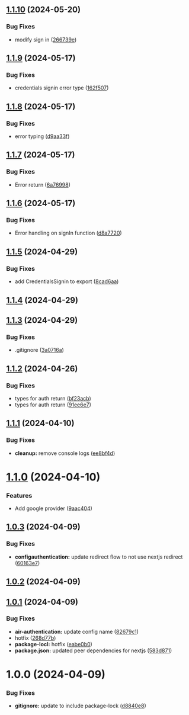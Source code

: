 ## [1.1.10](https://github.com/thinairthings/air-authentication/compare/v1.1.9...v1.1.10) (2024-05-20)


### Bug Fixes

* modify sign in ([266739e](https://github.com/thinairthings/air-authentication/commit/266739eb0202b2aa481c534492bc8ceec37f305d))

## [1.1.9](https://github.com/thinairthings/air-authentication/compare/v1.1.8...v1.1.9) (2024-05-17)


### Bug Fixes

* credentials signin error type ([162f507](https://github.com/thinairthings/air-authentication/commit/162f5073bf887a778426b87337d9b46daabfcefb))

## [1.1.8](https://github.com/thinairthings/air-authentication/compare/v1.1.7...v1.1.8) (2024-05-17)


### Bug Fixes

* error typing ([d9aa33f](https://github.com/thinairthings/air-authentication/commit/d9aa33fec193b85f7de56165f1d1b5da299cecee))

## [1.1.7](https://github.com/thinairthings/air-authentication/compare/v1.1.6...v1.1.7) (2024-05-17)


### Bug Fixes

* Error return ([6a76998](https://github.com/thinairthings/air-authentication/commit/6a76998c43a6438077283fa9d40634c2f8899256))

## [1.1.6](https://github.com/thinairthings/air-authentication/compare/v1.1.5...v1.1.6) (2024-05-17)


### Bug Fixes

* Error handling on signIn function ([d8a7720](https://github.com/thinairthings/air-authentication/commit/d8a7720267af82868535deb5f74bd460255c1095))

## [1.1.5](https://github.com/thinairthings/air-authentication/compare/v1.1.4...v1.1.5) (2024-04-29)


### Bug Fixes

* add CredentialsSignin to export ([8cad6aa](https://github.com/thinairthings/air-authentication/commit/8cad6aaeebe33d29c9fd31dd50efc1f13ea49e18))

## [1.1.4](https://github.com/thinairthings/air-authentication/compare/v1.1.3...v1.1.4) (2024-04-29)

## [1.1.3](https://github.com/thinairthings/air-authentication/compare/v1.1.2...v1.1.3) (2024-04-29)


### Bug Fixes

* .gitignore ([3a0716a](https://github.com/thinairthings/air-authentication/commit/3a0716aecf456d9d2ce4c0f5d4a4016af617fa1a))

## [1.1.2](https://github.com/thinairthings/air-authentication/compare/v1.1.1...v1.1.2) (2024-04-26)


### Bug Fixes

* types for auth return ([bf23acb](https://github.com/thinairthings/air-authentication/commit/bf23acb6eeebe679432cc80b038d0fc574e21a88))
* types for auth return ([91ee6e7](https://github.com/thinairthings/air-authentication/commit/91ee6e70d509b4b56970382d7a710241d871adfe))

## [1.1.1](https://github.com/thinairthings/air-authentication/compare/v1.1.0...v1.1.1) (2024-04-10)


### Bug Fixes

* **cleanup:** remove console logs ([ee8bf4d](https://github.com/thinairthings/air-authentication/commit/ee8bf4d1fd0e9b199ef778a398d868704a2f4d5c))

# [1.1.0](https://github.com/thinairthings/air-authentication/compare/v1.0.3...v1.1.0) (2024-04-10)


### Features

* Add google provider ([9aac404](https://github.com/thinairthings/air-authentication/commit/9aac404fb9cfbb1225d645cedab7c2e91f454db5))

## [1.0.3](https://github.com/thinairthings/air-authentication/compare/v1.0.2...v1.0.3) (2024-04-09)


### Bug Fixes

* **configauthentication:** update redirect flow to not use nextjs redirect ([60163e7](https://github.com/thinairthings/air-authentication/commit/60163e7c33b61c4e59b20cb826fb37c8be2322f7))

## [1.0.2](https://github.com/thinairthings/air-authentication/compare/v1.0.1...v1.0.2) (2024-04-09)

## [1.0.1](https://github.com/thinairthings/air-authentication/compare/v1.0.0...v1.0.1) (2024-04-09)


### Bug Fixes

* **air-authentication:** update config name ([82679c1](https://github.com/thinairthings/air-authentication/commit/82679c190a1b1a277543960391a4618f07983826))
* hotfix ([268d77b](https://github.com/thinairthings/air-authentication/commit/268d77b06f51b6f93600f00cb6d8838f3fae509b))
* **package-locl:** hotfix ([eabe0b0](https://github.com/thinairthings/air-authentication/commit/eabe0b04a60f59dcb58b1851dcd010c0d33e3f4f))
* **package.json:** updated peer dependencies for nextjs ([583d871](https://github.com/thinairthings/air-authentication/commit/583d871f1ae2d6a5aecd87f2cac8eed735367ed3))

# 1.0.0 (2024-04-09)


### Bug Fixes

* **gitignore:** update to include package-lock ([d8840e8](https://github.com/thinairthings/air-authentication/commit/d8840e8cc5dd45472f0c0d6c0814720092f6be16))
